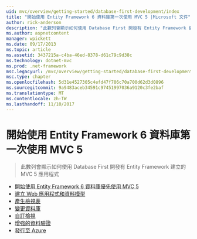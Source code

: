 ```yaml
---
uid: mvc/overview/getting-started/database-first-development/index
title: "開始使用 Entity Framework 6 資料庫第一次使用 MVC 5 |Microsoft 文件"
author: rick-anderson
description: "此數列會顯示如何使用 Database First 開發有 Entity Framework 建立的 MVC 5 應用程式"
ms.author: aspnetcontent
manager: wpickett
ms.date: 09/17/2013
ms.topic: article
ms.assetid: 3437215a-c4ba-46ed-8378-d61c79c9d38c
ms.technology: dotnet-mvc
ms.prod: .net-framework
msc.legacyurl: /mvc/overview/getting-started/database-first-development
msc.type: chapter
ms.openlocfilehash: 5d31e4527305c4efd47f706c70a700d62d3d0896
ms.sourcegitcommit: 9a9483aceb34591c97451997036a9120c3fe2baf
ms.translationtype: MT
ms.contentlocale: zh-TW
ms.lasthandoff: 11/10/2017
---
```

<a name="getting-started-with-entity-framework-6-database-first-using-mvc-5"></a>開始使用 Entity Framework 6 資料庫第一次使用 MVC 5
====================
> 此數列會顯示如何使用 Database First 開發有 Entity Framework 建立的 MVC 5 應用程式


- [開始使用 Entity Framework 6 資料庫優先使用 MVC 5](setting-up-database.md)
- [建立 Web 應用程式和資料模型](creating-the-web-application.md)
- [產生檢視表](generating-views.md)
- [變更資料庫](changing-the-database.md)
- [自訂檢視](customizing-a-view.md)
- [增強的資料驗證](enhancing-data-validation.md)
- [發行至 Azure](publish-to-azure.md)
